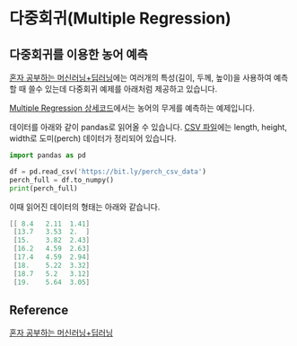 # 다중회귀(Multiple Regression)

## 다중회귀를 이용한 농어 예측

[혼자 공부하는 머신러닝+딥러닝](https://github.com/rickiepark/hg-mldl)에는 여러개의 특성(길이, 두께, 높이)을 사용하여 예측할 때 쓸수 있는데 다중회귀 예제를 아래처럼 제공하고 있습니다. 

[Multiple Regression 상세코드](https://github.com/kyopark2014/ML-Algorithms/blob/main/src/feature_enginnering.ipynb)에서는 농어의 무게를 예측하는 예제입니다. 


데이터를 아래와 같이 pandas로 읽어올 수 있습니다. [CSV 파일](https://github.com/kyopark2014/ML-Algorithms/blob/main/src/perch_full.csv)에는 length, height, width로 도미(perch) 데이터가 정리되어 있습니다.

```python
import pandas as pd

df = pd.read_csv('https://bit.ly/perch_csv_data')
perch_full = df.to_numpy()
print(perch_full)
```

이때 읽어진 데이터의 형태는 아래와 같습니다. 

```java
[[ 8.4   2.11  1.41]
 [13.7   3.53  2.  ]
 [15.    3.82  2.43]
 [16.2   4.59  2.63]
 [17.4   4.59  2.94]
 [18.    5.22  3.32]
 [18.7   5.2   3.12]
 [19.    5.64  3.05]
```

## Reference

[혼자 공부하는 머신러닝+딥러닝](https://github.com/rickiepark/hg-mldl)
